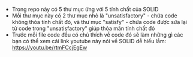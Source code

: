 - Trong repo này có 5 thư mục ứng với 5 tính chất của SOLID
- Mỗi thư mục này có 2 thư mục nhỏ là "unsatisfactory" - chứa code không thỏa tính chất đó, và thư mục "satisfy" - chứa code được sửa lại từ code trong "unsatisfactory" giúp thỏa mãn tính chất đó
- Trước mỗi file code đều có chú thích về code đó sẽ làm những gì
các bạn có thể xem cái link youtube này nói về SOLID dễ hiểu lắm: https://youtu.be/rtmFCcjEgEw